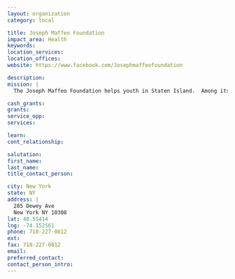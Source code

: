 ```yaml
---
layout: organization
category: local

title: Joseph Maffeo Foundation
impact_area: Health
keywords: 
location_services: 
location_offices: 
website: https://www.facebook.com/Josephmaffeofoundation

description: 
mission: |
  The Joseph Maffeo Foundation helps youth in Staten Island.  Among its programs is to donate money to the Staten Island Hospital-pediatric unit.  Jospeh Maffeo was a firefighter that died in the September 11 tragedy.  After he died, his family created the foundation to renovate the Staten Island University Hospital. 

cash_grants: 
grants: 
service_opp: 
services: 

learn: 
cont_relationship: 

salutation: 
first_name: 
last_name: 
title_contact_person: 

city: New York
state: NY
address: |
  285 Dewey Ave  
  New York NY 10308
lat: 40.55414
lng: -74.152561
phone: 718-227-0812
ext: 
fax: 718-227-0812
email: 
preferred_contact: 
contact_person_intro: 
---
```

